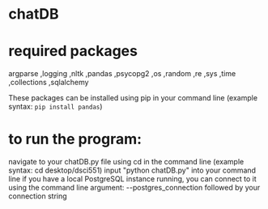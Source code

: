 # chatDB

# required packages
argparse
,logging
,nltk
,pandas
,psycopg2 
,os 
,random 
,re 
,sys 
,time 
,collections 
,sqlalchemy 

These packages can be installed using pip in your command line (example syntax: `pip install pandas`)

# to run the program:
navigate to your chatDB.py file using cd in the command line (example syntax: cd desktop/dsci551)
input "python chatDB.py" into your command line
if you have a local PostgreSQL instance running, you can connect to it using the command line argument:
--postgres_connection followed by your connection string
